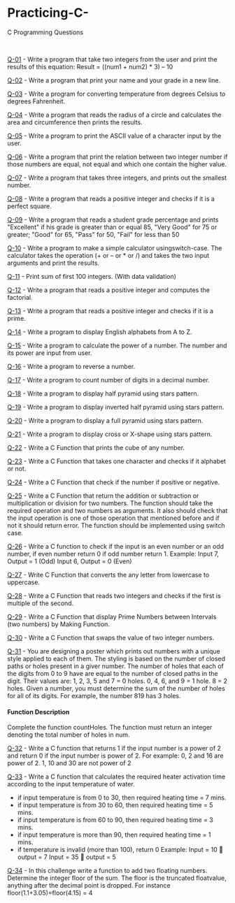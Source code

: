 # Practicing-C-
C Programming Questions

<br>


[Q-01](https://github.com/Hillaal/Practicing-C-/tree/main/Question-01) - Write a program that take two integers from the user and print the results of this equation: Result = ((num1 + num2) * 3) – 10

[Q-02](https://github.com/Hillaal/Practicing-C-/tree/main/Question-02) - Write a program that print your name and your grade in a new line.

[Q-03](https://github.com/Hillaal/Practicing-C-/tree/main/Question-03) - Write a program for converting temperature from degrees Celsius to degrees Fahrenheit.

[Q-04](https://github.com/Hillaal/Practicing-C-/tree/main/Question-04) - Write a program that reads the radius of a circle and calculates the area and circumference then prints the results.

[Q-05](https://github.com/Hillaal/Practicing-C-/tree/main/Question-05) - Write a program to print the ASCII value of a character input by the user.

[Q-06](https://github.com/Hillaal/Practicing-C-/tree/main/Question-06) - Write a program that print the relation between two integer number if those numbers are equal, not equal and which one contain the higher value.

[Q-07](https://github.com/Hillaal/Practicing-C-/tree/main/Question-07) - Write a program that takes three integers, and prints out the smallest number.

[Q-08](https://github.com/Hillaal/Practicing-C-/tree/main/Question-08) - Write a program that reads a positive integer and checks if it is a perfect square.

[Q-09](https://github.com/Hillaal/Practicing-C-/tree/main/Question-09) - Write a program that reads a student grade percentage and prints "Excellent" if his grade is greater than or equal 85, "Very Good" for 75 or greater; "Good" for 65, "Pass" for 50, "Fail" for less than 50

[Q-10](https://github.com/Hillaal/Practicing-C-/tree/main/Question-10) - Write a program to make a simple calculator usingswitch-case. The calculator takes the operation (+ or – or * or /) and takes the two input arguments and print the results.

[Q-11](https://github.com/Hillaal/Practicing-C-/tree/main/Question-11) - Print sum of first 100 integers. (With data validation)

[Q-12](https://github.com/Hillaal/Practicing-C-/tree/main/Question-12) - Write a program that reads a positive integer and computes the factorial.

[Q-13](https://github.com/Hillaal/Practicing-C-/tree/main/Question-13) - Write a program that reads a positive integer and checks if it is a prime.

[Q-14](https://github.com/Hillaal/Practicing-C-/tree/main/Question-14) - Write a program to display English alphabets from A to Z.

[Q-15](https://github.com/Hillaal/Practicing-C-/tree/main/Question-15) - Write a program to calculate the power of a number. The number and its power are input from user.

[Q-16](https://github.com/Hillaal/Practicing-C-/tree/main/Question-16) - Write a program to reverse a number.

[Q-17](https://github.com/Hillaal/Practicing-C-/tree/main/Question-17) - Write a program to count number of digits in a decimal number.

[Q-18](https://github.com/Hillaal/Practicing-C-/tree/main/Question-18) - Write a program to display half pyramid using stars pattern.

[Q-19](https://github.com/Hillaal/Practicing-C-/tree/main/Question-19) - Write a program to display inverted half pyramid using stars pattern.

[Q-20](https://github.com/Hillaal/Practicing-C-/tree/main/Question-20) - Write a program to display a full pyramid using stars pattern.

[Q-21](https://github.com/Hillaal/Practicing-C-/tree/main/Question-21) - Write a program to display cross or X-shape using stars pattern.

[Q-22](https://github.com/Hillaal/Practicing-C-/tree/main/Question-22) - Write a C Function that prints the cube of any number.

[Q-23](https://github.com/Hillaal/Practicing-C-/tree/main/Question-23) - Write a C Function that takes one character and checks if it alphabet or not.

[Q-24](https://github.com/Hillaal/Practicing-C-/tree/main/Question-24) - Write a C Function that check if the number if positive or negative.

[Q-25](https://github.com/Hillaal/Practicing-C-/tree/main/Question-25) - Write a C Function that return the addition or subtraction or multiplication or division for two numbers. The function should take the required operation and two numbers as arguments. It also should check that the input operation is one of those operation that mentioned before and if not it should return error. The function should be implemented using switch case.

[Q-26](https://github.com/Hillaal/Practicing-C-/tree/main/Question-26) - Write a C function to check if the input is an even number or an odd number, if even number return 0 if odd number return 1.
Example:
Input 7, Output = 1 (Odd)
Input 6, Output = 0 (Even)

[Q-27](https://github.com/Hillaal/Practicing-C-/tree/main/Question-27) - Write C Function that converts the any letter from lowercase to uppercase.

[Q-28](https://github.com/Hillaal/Practicing-C-/tree/main/Question-28) - Write a C Function that reads two integers and checks if the first is multiple of the second.

[Q-29](https://github.com/Hillaal/Practicing-C-/tree/main/Question-29) - Write a C Function that display Prime Numbers between Intervals (two numbers) by Making Function.

[Q-30](https://github.com/Hillaal/Practicing-C-/tree/main/Question-30) - Write a C Function that swaps the value of two integer numbers.

[Q-31](https://github.com/Hillaal/Practicing-C-/tree/main/Question-31) - You are designing a poster which prints out numbers with a unique
style applied to each of them. The styling is based on the number of
closed paths or holes present in a giver number. The number of holes
that each of the digits from 0 to 9 have are equal to the number of closed
paths in the digit. Their values are:
1, 2, 3, 5 and 7 = 0 holes.
0, 4, 6, and 9 = 1 hole.
8 = 2 holes. Given a number, you must determine the sum of the number of holes for
all of its digits. For example, the number 819 has 3 holes. 
#### Function Description <br>
Complete the function countHoles. The function must return an integer
denoting the total number of holes in num.
<br>

[Q-32](https://github.com/Hillaal/Practicing-C-/tree/main/Question-32) - Write a C function that returns 1 if the input number is a power of 2
and return 0 if the input number is power of 2.
For example: 0, 2 and 16 are power of 2.
1, 10 and 30 are not power of 2

[Q-33](https://github.com/Hillaal/Practicing-C-/tree/main/Question-33) - Write a C function that calculates the required heater activation time
according to the input temperature of water.
- if input temperature is from 0 to 30, then required heating time = 7
mins.
- if input temperature is from 30 to 60, then required heating time = 5
mins.
- if input temperature is from 60 to 90, then required heating time = 3
mins.
- if input temperature is more than 90, then required heating time = 1
mins.
- if temperature is invalid (more than 100), return 0
Example:
Input = 10  output = 7
Input = 35  output = 5


[Q-34](https://github.com/Hillaal/Practicing-C-/tree/main/Question-34) - In this challenge write a function to add two floating numbers. Determine the integer floor of the sum. The floor is the truncated floatvalue, anything after the decimal point is dropped. For instance floor(1.1+3.05)=floor(4.15) = 4


